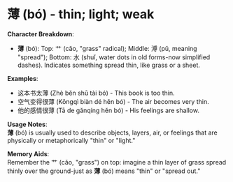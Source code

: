 # **薄 (bó) - thin; light; weak**

**Character Breakdown**:  
- **薄** (bó): Top: 艹 (cǎo, "grass" radical); Middle: 溥 (pǔ, meaning "spread"); Bottom: 水 (shuǐ, water dots in old forms-now simplified dashes). Indicates something spread thin, like grass or a sheet.

**Examples**:  
- 这本书太薄 (Zhè běn shū tài bó) - This book is too thin.  
- 空气变得很薄 (Kōngqì biàn dé hěn bó) - The air becomes very thin.  
- 他的感情很薄 (Tā de gǎnqíng hěn bó) - His feelings are shallow.

**Usage Notes**:  
**薄** (bó) is usually used to describe objects, layers, air, or feelings that are physically or metaphorically "thin" or "light."

**Memory Aids**:  
Remember the 艹 (cǎo, "grass") on top: imagine a thin layer of grass spread thinly over the ground-just as **薄** (bó) means "thin" or "spread out."